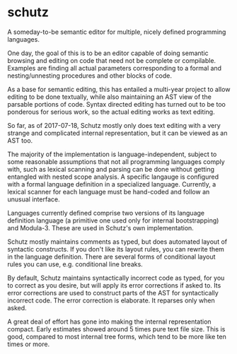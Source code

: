 # schutz
A someday-to-be semantic editor for multiple, nicely defined programming languages.

One day, the goal of this is to be an editor capable of doing semantic browsing
and editing on code that need not be complete or compilable.  Examples are finding 
all actual parameters corresponding to a formal and nesting/unnesting procedures
and other blocks of code.  

As a base for semantic editing, this has entailed a multi-year project to allow
editing to be done textually, while also maintaining an AST view of the parsable
portions of code.  Syntax directed editing has turned out to be too ponderous for
serious work, so the actual editing works as text editing. 

So far, as of 2017-07-18, Schutz mostly only does text editing with a very strange 
and complicated internal representation, but it can be viewed as an AST too.  

The majority of the implementation is language-independent, subject to some 
reasonable assumptions that not all programming languages comply with, such
as lexical scanning and parsing can be done without getting entangled with 
nested scope analysis.  A specific langauge is configured with a formal 
language definition in a specialized language.  Currently, a lexical scanner
for each language must be hand-coded and follow an unusual interface.  

Languages currently defined comprise two versions of its language definition 
language (a primitive one used only for internal bootstrapping) and Modula-3.
These are used in Schutz's own implementation.  

Schutz mostly maintains comments as typed, but does automated layout of syntactic
constructs.  If you don't like its layout rules, you can rewrite them in the
language definition.  There are several forms of conditional layout rules you 
can use, e.g. conditional line breaks.   

By default, Schutz maintains syntactically incorrect code as typed, for you to 
correct as you desire, but will apply its error corrections if asked to.  Its 
error corrections are used to construct parts of the AST for syntactically incorrect 
code.  The error correction is elaborate. It reparses only when asked.  

A great deal of effort has gone into making the internal representation compact.
Early estimates showed around 5 times pure text file size.  This is good, compared
to most internal tree forms, which tend to be more like ten times or more.  
